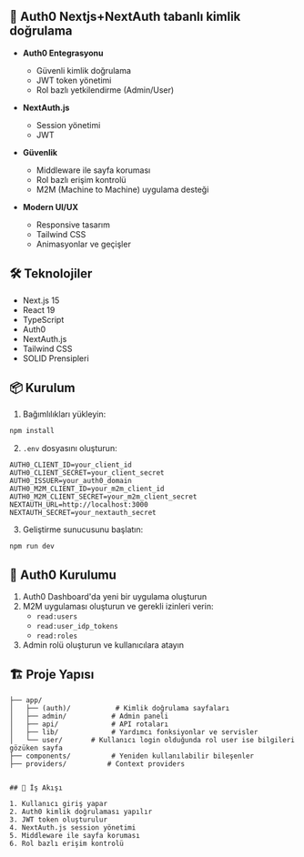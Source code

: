 
## 🚀 Auth0 Nextjs+NextAuth tabanlı kimlik doğrulama

- **Auth0 Entegrasyonu**
  - Güvenli kimlik doğrulama
  - JWT token yönetimi
  - Rol bazlı yetkilendirme (Admin/User)

- **NextAuth.js**
  - Session yönetimi
  - JWT 

- **Güvenlik**
  - Middleware ile sayfa koruması
  - Rol bazlı erişim kontrolü
  - M2M (Machine to Machine) uygulama desteği

- **Modern UI/UX**
  - Responsive tasarım
  - Tailwind CSS
  - Animasyonlar ve geçişler

## 🛠️ Teknolojiler

- Next.js 15
- React 19
- TypeScript
- Auth0
- NextAuth.js
- Tailwind CSS
- SOLID Prensipleri

## 📦 Kurulum

1. Bağımlılıkları yükleyin:
```bash
npm install
```
2. `.env` dosyasını oluşturun:
```env
AUTH0_CLIENT_ID=your_client_id
AUTH0_CLIENT_SECRET=your_client_secret
AUTH0_ISSUER=your_auth0_domain
AUTH0_M2M_CLIENT_ID=your_m2m_client_id
AUTH0_M2M_CLIENT_SECRET=your_m2m_client_secret
NEXTAUTH_URL=http://localhost:3000
NEXTAUTH_SECRET=your_nextauth_secret
```

3. Geliştirme sunucusunu başlatın:
```bash
npm run dev
```

## 🔐 Auth0 Kurulumu

1. Auth0 Dashboard'da yeni bir uygulama oluşturun
2. M2M uygulaması oluşturun ve gerekli izinleri verin:
   - `read:users`
   - `read:user_idp_tokens`
   - `read:roles`
3. Admin rolü oluşturun ve kullanıcılara atayın

## 🏗️ Proje Yapısı

```
├── app/
│   ├── (auth)/           # Kimlik doğrulama sayfaları
│   ├── admin/           # Admin paneli
│   ├── api/             # API rotaları
│   ├── lib/             # Yardımcı fonksiyonlar ve servisler
│   └── user/       # Kullanıcı login olduğunda rol user ise bilgileri gözüken sayfa
├── components/          # Yeniden kullanılabilir bileşenler
├── providers/          # Context providers


## 🔄 İş Akışı

1. Kullanıcı giriş yapar
2. Auth0 kimlik doğrulaması yapılır
3. JWT token oluşturulur
4. NextAuth.js session yönetimi
5. Middleware ile sayfa koruması
6. Rol bazlı erişim kontrolü
